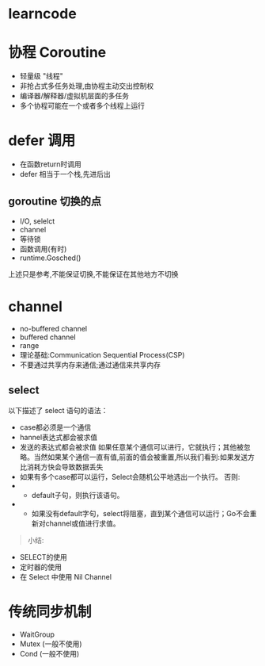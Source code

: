 # learncode


# 协程 Coroutine
- 轻量级 "线程"
- 非抢占式多任务处理,由协程主动交出控制权
- 编译器/解释器/虚拟机层面的多任务
- 多个协程可能在一个或者多个线程上运行


# defer 调用
- 在函数return时调用
- defer 相当于一个栈,先进后出


## goroutine 切换的点

- I/O, selelct
- channel
- 等待锁
- 函数调用(有时)
- runtime.Gosched()

上述只是参考,不能保证切换,不能保证在其他地方不切换


# channel
- no-buffered channel
- buffered channel
- range
- 理论基础:Communication Sequential Process(CSP)
- 不要通过共享内存来通信;通过通信来共享内存

## select 
以下描述了 select 语句的语法：
- case都必须是一个通信
- hannel表达式都会被求值
- 发送的表达式都会被求值
如果任意某个通信可以进行，它就执行；其他被忽略。当然如果某个通信一直有值,前面的值会被重置,所以我们看到:如果发送方比消耗方快会导致数据丢失
- 如果有多个case都可以运行，Select会随机公平地选出一个执行。
  否则:
- - default子句，则执行该语句。
- - 如果没有default字句，select将阻塞，直到某个通信可以运行；Go不会重新对channel或值进行求值。

> 小结:
- SELECT的使用
- 定时器的使用
- 在 Select 中使用 Nil Channel


# 传统同步机制
- WaitGroup
- Mutex  (一般不使用)
- Cond   (一般不使用)